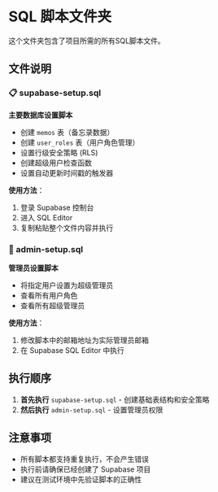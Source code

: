 # SQL 脚本文件夹

这个文件夹包含了项目所需的所有SQL脚本文件。

## 文件说明

### 📋 supabase-setup.sql
**主要数据库设置脚本**
- 创建 `memos` 表（备忘录数据）
- 创建 `user_roles` 表（用户角色管理）
- 设置行级安全策略 (RLS)
- 创建超级用户检查函数
- 设置自动更新时间戳的触发器

**使用方法**：
1. 登录 Supabase 控制台
2. 进入 SQL Editor
3. 复制粘贴整个文件内容并执行

### 👑 admin-setup.sql
**管理员设置脚本**
- 将指定用户设置为超级管理员
- 查看所有用户角色
- 查看所有超级管理员

**使用方法**：
1. 修改脚本中的邮箱地址为实际管理员邮箱
2. 在 Supabase SQL Editor 中执行

## 执行顺序

1. **首先执行** `supabase-setup.sql` - 创建基础表结构和安全策略
2. **然后执行** `admin-setup.sql` - 设置管理员权限

## 注意事项

- 所有脚本都支持重复执行，不会产生错误
- 执行前请确保已经创建了 Supabase 项目
- 建议在测试环境中先验证脚本的正确性
